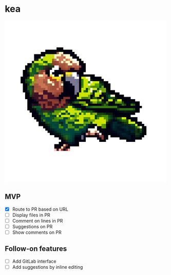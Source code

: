 # kea

![Kea logo](./public/kea.png)

## MVP

- [x] Route to PR based on URL
- [ ] Display files in PR
- [ ] Comment on lines in PR
- [ ] Suggestions on PR
- [ ] Show comments on PR

## Follow-on features

- [ ] Add GitLab interface
- [ ] Add suggestions by inline editing
